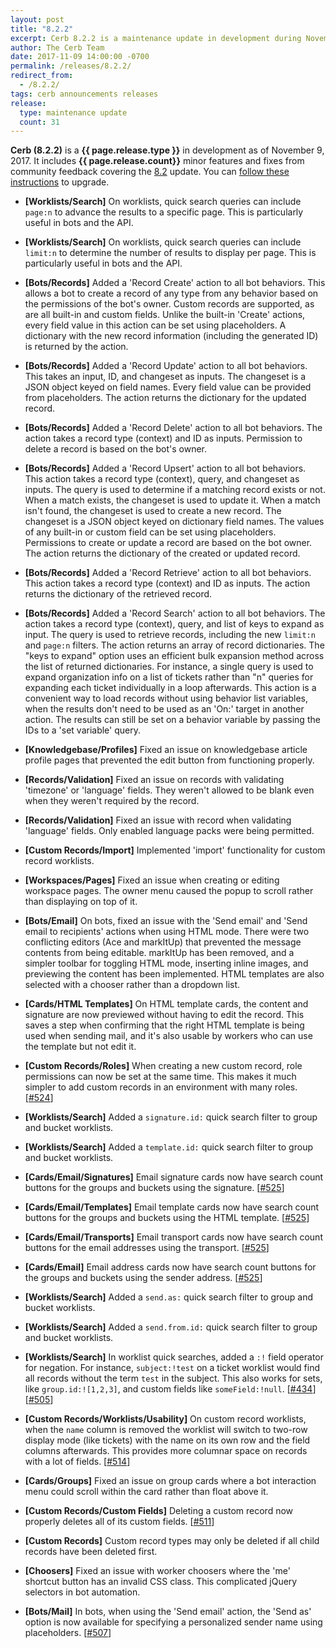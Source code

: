 ```yaml
---
layout: post
title: "8.2.2"
excerpt: Cerb 8.2.2 is a maintenance update in development during November 2017 with 31 minor features and fixes from community feedback.
author: The Cerb Team
date: 2017-11-09 14:00:00 -0700
permalink: /releases/8.2.2/
redirect_from:
  - /8.2.2/
tags: cerb announcements releases
release:
  type: maintenance update
  count: 31
---
```


**Cerb (8.2.2)** is a **{{ page.release.type }}** in development as of November 9, 2017. It includes **{{ page.release.count}}** minor features and fixes from community feedback covering the [8.2](/releases/8.2/) update.  You can [follow these instructions](/docs/upgrading/) to upgrade.

* **[Worklists/Search]** On worklists, quick search queries can include `page:n` to advance the results to a specific page. This is particularly useful in bots and the API.

* **[Worklists/Search]** On worklists, quick search queries can include `limit:n` to determine the number of results to display per page. This is particularly useful in bots and the API.

* **[Bots/Records]** Added a 'Record Create' action to all bot behaviors. This allows a bot to create a record of any type from any behavior based on the permissions of the bot's owner. Custom records are supported, as are all built-in and custom fields. Unlike the built-in 'Create' actions, every field value in this action can be set using placeholders. A dictionary with the new record information (including the generated ID) is returned by the action.

* **[Bots/Records]** Added a 'Record Update' action to all bot behaviors. This takes an input, ID, and changeset as inputs. The changeset is a JSON object keyed on field names. Every field value can be provided from placeholders. The action returns the dictionary for the updated record.

* **[Bots/Records]** Added a 'Record Delete' action to all bot behaviors.  The action takes a record type (context) and ID as inputs. Permission to delete a record is based on the bot's owner.

* **[Bots/Records]** Added a 'Record Upsert' action to all bot behaviors. This action takes a record type (context), query, and changeset as inputs. The query is used to determine if a matching record exists or not. When a match exists, the changeset is used to update it. When a match isn't found, the changeset is used to create a new record. The changeset is a JSON object keyed on dictionary field names. The values of any built-in or custom field can be set using placeholders. Permissions to create or update a record are based on the bot owner. The action returns the dictionary of the created or updated record.

* **[Bots/Records]** Added a 'Record Retrieve' action to all bot behaviors. This action takes a record type (context) and ID as inputs. The action returns the dictionary of the retrieved record.

* **[Bots/Records]** Added a 'Record Search' action to all bot behaviors. The action takes a record type (context), query, and list of keys to expand as input. The query is used to retrieve records, including the new `limit:n` and `page:n` filters. The action returns an array of record dictionaries. The "keys to expand" option uses an efficient bulk expansion method across the list of returned dictionaries. For instance, a single query is used to expand organization info on a list of tickets rather than "n" queries for expanding each ticket individually in a loop afterwards. This action is a convenient way to load records without using behavior list variables, when the results don't need to be used as an 'On:' target in another action. The results can still be set on a behavior variable by passing the IDs to a 'set variable' query.

* **[Knowledgebase/Profiles]** Fixed an issue on knowledgebase article profile pages that prevented the edit button from functioning properly.

* **[Records/Validation]** Fixed an issue on records with validating 'timezone' or 'language' fields. They weren't allowed to be blank even when they weren't required by the record.

* **[Records/Validation]** Fixed an issue with record when validating 'language' fields. Only enabled language packs were being permitted.

* **[Custom Records/Import]** Implemented 'import' functionality for custom record worklists.

* **[Workspaces/Pages]** Fixed an issue when creating or editing workspace pages. The owner menu caused the popup to scroll rather than displaying on top of it.

* **[Bots/Email]** On bots, fixed an issue with the 'Send email' and 'Send email to recipients' actions when using HTML mode. There were two conflicting editors (Ace and markItUp) that prevented the message contents from being editable. markItUp has been removed, and a simpler toolbar for toggling HTML mode, inserting inline images, and previewing the content has been implemented. HTML templates are also selected with a chooser rather than a dropdown list.

* **[Cards/HTML Templates]** On HTML template cards, the content and signature are now previewed without having to edit the record. This saves a step when confirming that the right HTML template is being used when sending mail, and it's also usable by workers who can use the template but not edit it.

* **[Custom Records/Roles]** When creating a new custom record, role permissions can now be set at the same time. This makes it much simpler to add custom records in an environment with many roles. [[#524](https://github.com/jstanden/cerb/issues/524)]

* **[Worklists/Search]** Added a `signature.id:` quick search filter to group and bucket worklists.

* **[Worklists/Search]** Added a `template.id:` quick search filter to group and bucket worklists.

* **[Cards/Email/Signatures]** Email signature cards now have search count buttons for the groups and buckets using the signature. [[#525](https://github.com/jstanden/cerb/issues/525)]

* **[Cards/Email/Templates]** Email template cards now have search count buttons for the groups and buckets using the HTML template. [[#525](https://github.com/jstanden/cerb/issues/525)]

* **[Cards/Email/Transports]** Email transport cards now have search count buttons for the email addresses using the transport. [[#525](https://github.com/jstanden/cerb/issues/525)]

* **[Cards/Email]** Email address cards now have search count buttons for the groups and buckets using the sender address. [[#525](https://github.com/jstanden/cerb/issues/525)]

* **[Worklists/Search]** Added a `send.as:` quick search filter to group and bucket worklists.

* **[Worklists/Search]** Added a `send.from.id:` quick search filter to group and bucket worklists.

* **[Worklists/Search]** In worklist quick searches, added a `:!` field operator for negation. For instance, `subject:!test` on a ticket worklist would find all records without the term `test` in the subject. This also works for sets, like `group.id:![1,2,3]`, and custom fields like `someField:!null`. [[#434](https://github.com/jstanden/cerb/issues/434)] [[#505](https://github.com/jstanden/cerb/issues/505)]

* **[Custom Records/Worklists/Usability]** On custom record worklists, when the `name` column is removed the worklist will switch to two-row display mode (like tickets) with the name on its own row and the field columns afterwards. This provides more columnar space on records with a lot of fields. [[#514](https://github.com/jstanden/cerb/issues/514)]

* **[Cards/Groups]** Fixed an issue on group cards where a bot interaction menu could scroll within the card rather than float above it.

* **[Custom Records/Custom Fields]** Deleting a custom record now properly deletes all of its custom fields. [[#511](https://github.com/jstanden/cerb/issues/511)]

* **[Custom Records]** Custom record types may only be deleted if all child records have been deleted first.

* **[Choosers]** Fixed an issue with worker choosers where the 'me' shortcut button has an invalid CSS class. This complicated jQuery selectors in bot automation.

* **[Bots/Mail]** In bots, when using the 'Send email' action, the 'Send as' option is now available for specifying a personalized sender name using placeholders. [[#507](https://github.com/jstanden/cerb/issues/507)]

